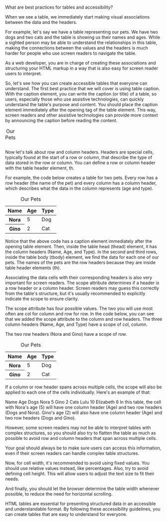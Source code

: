 
What are best practices for tables and accessibility?

When we see a table, we immediately start making visual associations between the data and the headers.

For example, let's say we have a table representing our pets. We have two dogs and two cats and the table is showing us their names and ages. While a sighted person may be able to understand the relationships in this table, making the connections between the values and the headers is much harder for people who use screen readers to navigate the table.

As a web developer, you are in charge of creating these associations and structuring your HTML markup in a way that is also easy for screen reader users to interpret.

So, let's see how you can create accessible tables that everyone can understand. The first best practice that we will cover is using table caption. With the caption element, you can write the caption (or title) of a table, so users, especially those who use assistive technologies, can quickly understand the table's purpose and content. You should place the caption element immediately after the opening tag of the table element. This way, screen readers and other assistive technologies can provide more context by announcing the caption before reading the content.

<table>
  <caption>Our Pets</caption>
  <!-- Table Rows and Columns -->
</table>
Now let's talk about row and column headers. Headers are special cells, typically found at the start of a row or column, that describe the type of data stored in the row or column. You can define a row or column header with the table header element, th.

For example, the code below creates a table for two pets. Every row has a row header (the name of the pet) and every column has a column header, which describes what the data in the column represents (age and type).

<table>
  <caption>Our Pets</caption>
  <thead>
    <tr>
      <!-- Column Headers -->
      <th>Name</th>
      <th>Age</th>
      <th>Type</th>
    </tr>
  </thead>
  <tbody>
    <tr>
      <th>Nora</th> <!-- Row Header -->
      <td>5</td>
      <td>Dog</td>
    </tr>
    <tr>
      <th>Gino</th> <!-- Row Header -->
      <td>2</td>
      <td>Cat</td>
    </tr>
  </tbody>
</table>
Notice that the above code has a caption element immediately after the opening table element. Then, inside the table head (thead) element, it has the column headers (Name, Age, and Type). In the second and third rows, inside the table body (tbody) element, we find the data for each one of our pets. The names of the pets are the row headers because they are inside table header elements (th).

Associating the data cells with their corresponding headers is also very important for screen readers. The scope attribute determines if a header is a row header or a column header. Screen readers may guess this correctly from the table's structure, but it's usually recommended to explicitly indicate the scope to ensure clarity.

The scope attribute has four possible values. The two you will use most often are col for column and row for row. In the code below, you can see that we added the scope attribute to the column and row headers. The three column headers (Name, Age, and Type) have a scope of col, column.

The two row headers (Nora and Gino) have a scope of row.

<table>
  <caption>Our Pets</caption>
  <thead>
    <tr>
      <!-- Now they have scope -->
      <th scope="col">Name</th>
      <th scope="col">Age</th>
      <th scope="col">Type</th>
    </tr>
  </thead>
  <tbody>
    <tr>
      <th scope="row">Nora</th>
      <td>5</td>
      <td>Dog</td>
    </tr>
    <tr>
      <th scope="row">Gino</th>
      <td>2</td>
      <td>Cat</td>
    </tr>
  </tbody>
</table>
If a column or row header spans across multiple cells, the scope will also be applied to each one of the cells individually. Here's an example of that:

Name	Age
Dogs	Nora	5
Gino	2
Cats	Lulu	10
Elizabeth	6
In this table, the cell with Nora's age (5) will have one column header (Age) and two row headers (Dogs and Nora). Gino's age (2) will also have one column header (Age) and two row headers (Dogs and Gino).

However, some screen readers may not be able to interpret tables with complex structures, so you should also try to flatten the table as much as possible to avoid row and column headers that span across multiple cells.

Your goal should always be to make sure users can access this information, even if their screen readers can handle complex table structures.

Now, for cell width, it's recommended to avoid using fixed values. You should use relative values instead, like percentages. Also, try to avoid defining cell height. This will allow users to adjust the text size to fit their needs.

And finally, you should let the browser determine the table width whenever possible, to reduce the need for horizontal scrolling.

HTML tables are essential for presenting structured data in an accessible and understandable format. By following these accessibility guidelines, you can create tables that are easy to understand for everyone.
